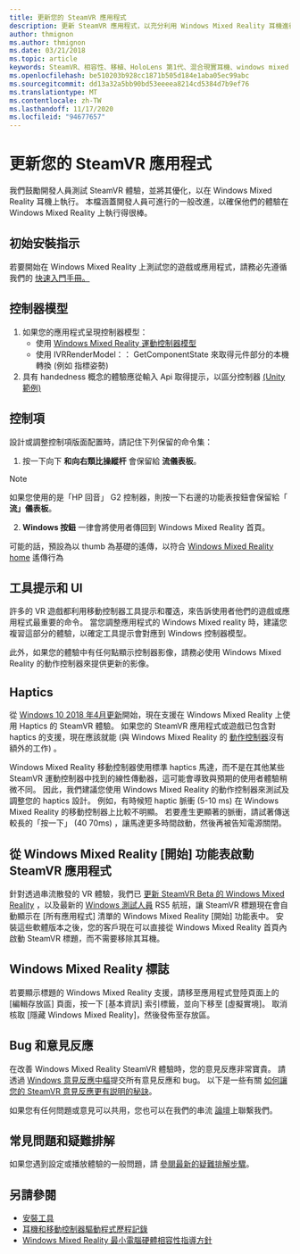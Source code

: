 ```yaml
---
title: 更新您的 SteamVR 應用程式
description: 更新 SteamVR 應用程式，以充分利用 Windows Mixed Reality 耳機進行相容性的最佳做法。
author: thmignon
ms.author: thmignon
ms.date: 03/21/2018
ms.topic: article
keywords: SteamVR、相容性、移植、HoloLens 第1代、混合現實耳機、windows mixed reality 耳機、遷移、Windows 10、串流、移動控制器、haptics
ms.openlocfilehash: be510203b928cc1871b505d184e1aba05ec99abc
ms.sourcegitcommit: dd13a32a5bb90bd53eeeea8214cd5384d7b9ef76
ms.translationtype: MT
ms.contentlocale: zh-TW
ms.lasthandoff: 11/17/2020
ms.locfileid: "94677657"
---
```

# <a name="updating-your-steamvr-application"></a>更新您的 SteamVR 應用程式
我們鼓勵開發人員測試 SteamVR 體驗，並將其優化，以在 Windows Mixed Reality 耳機上執行。 本檔涵蓋開發人員可進行的一般改進，以確保他們的體驗在 Windows Mixed Reality 上執行得很棒。

## <a name="initial-setup-instructions"></a>初始安裝指示

若要開始在 Windows Mixed Reality 上測試您的遊戲或應用程式，請務必先遵循我們的 [快速入門手冊。](https://aka.ms/WindowsMixedRealitySteamVR)

## <a name="controller-models"></a>控制器模型
1. 如果您的應用程式呈現控制器模型：
    * 使用 [Windows Mixed Reality 運動控制器模型](../../design/motion-controllers.md#rendering-the-motion-controller-model)
    * 使用 IVRRenderModel：： GetComponentState 來取得元件部分的本機轉換 (例如 指標姿勢) 
2. 具有 handedness 概念的體驗應從輸入 Api 取得提示，以區分控制器 [ (Unity 範例) ](../unity/gestures-and-motion-controllers-in-unity.md#unity-buttonaxis-mapping-table)

## <a name="controls"></a>控制項

設計或調整控制項版面配置時，請記住下列保留的命令集：
1. 按一下向下 **和向右類比操縱杆** 會保留給 **流儀表板**。

> [!NOTE]
> 如果您使用的是「HP 回音」 G2 控制器，則按一下右邊的功能表按鈕會保留給「 **流」儀表板**。

2. **Windows 按鈕** 一律會將使用者傳回到 Windows Mixed Reality 首頁。

可能的話，預設為以 thumb 為基礎的遙傳，以符合 [Windows Mixed Reality home](../../discover/navigating-the-windows-mixed-reality-home.md#getting-around-your-home) 遙傳行為

## <a name="tooltips-and-ui"></a>工具提示和 UI

許多的 VR 遊戲都利用移動控制器工具提示和覆迭，來告訴使用者他們的遊戲或應用程式最重要的命令。 當您調整應用程式的 Windows Mixed reality 時，建議您複習這部分的體驗，以確定工具提示會對應到 Windows 控制器模型。

此外，如果您的體驗中有任何點顯示控制器影像，請務必使用 Windows Mixed Reality 的動作控制器來提供更新的影像。

## <a name="haptics"></a>Haptics

從 [Windows 10 2018 年4月更新](https://docs.microsoft.com/windows/mixed-reality/enthusiast-guide/release-notes-april-2018)開始，現在支援在 Windows Mixed Reality 上使用 Haptics 的 SteamVR 體驗。 如果您的 SteamVR 應用程式或遊戲已包含對 haptics 的支援，現在應該就能 (與 Windows Mixed Reality 的 [動作控制器](../../design/motion-controllers.md)沒有額外的工作) 。

Windows Mixed Reality 移動控制器使用標準 haptics 馬達，而不是在其他某些 SteamVR 運動控制器中找到的線性傳動器，這可能會導致與預期的使用者體驗稍微不同。 因此，我們建議您使用 Windows Mixed Reality 的動作控制器來測試及調整您的 haptics 設計。 例如，有時候短 haptic 脈衝 (5-10 ms) 在 Windows Mixed Reality 的移動控制器上比較不明顯。 若要產生更顯著的脈衝，請試著傳送較長的「按一下」 (40 70ms) ，讓馬達更多時間啟動，然後再被告知電源關閉。

## <a name="launching-steamvr-apps-from-windows-mixed-reality-start-menu"></a>從 Windows Mixed Reality [開始] 功能表啟動 SteamVR 應用程式

針對透過串流散發的 VR 體驗，我們已 [更新 SteamVR Beta 的 Windows Mixed Reality](https://steamcommunity.com/games/719950/announcements/detail/1687045485866139800) ，以及最新的 [Windows 測試人員](https://insider.windows.com) RS5 航班，讓 SteamVR 標題現在會自動顯示在 [所有應用程式] 清單的 Windows Mixed Reality [開始] 功能表中。 安裝這些軟體版本之後，您的客戶現在可以直接從 Windows Mixed Reality 首頁內啟動 SteamVR 標題，而不需要移除其耳機。

## <a name="windows-mixed-reality-logo"></a>Windows Mixed Reality 標誌

若要顯示標題的 Windows Mixed Reality 支援，請移至應用程式登陸頁面上的 [編輯存放區] 頁面，按一下 [基本資訊] 索引標籤，並向下移至 [虛擬實境]。 取消核取 [隱藏 Windows Mixed Reality]，然後發佈至存放區。

## <a name="bugs-and-feedback"></a>Bug 和意見反應

在改善 Windows Mixed Reality SteamVR 體驗時，您的意見反應非常寶貴。 請透過 [Windows 意見反應中樞](https://docs.microsoft.com/windows/mixed-reality/enthusiast-guide/filing-feedback)提交所有意見反應和 bug。 以下是一些有關 [如何讓您的 SteamVR 意見反應更有説明的秘訣](https://docs.microsoft.com/windows/mixed-reality/enthusiast-guide/using-steamvr-with-windows-mixed-reality#sharing-feedback-on-steamvr)。

如果您有任何問題或意見可以共用，您也可以在我們的串流 [論壇](https://steamcommunity.com/app/719950/discussions/)上聯繫我們。

## <a name="faqs-and-troubleshooting"></a>常見問題和疑難排解

如果您遇到設定或播放體驗的一般問題，請 [參閱最新的疑難排解步驟](https://docs.microsoft.com/windows/mixed-reality/enthusiast-guide/troubleshooting-windows-mixed-reality#steamvr)。

## <a name="see-also"></a>另請參閱
* [安裝工具](../install-the-tools.md)
* [耳機和移動控制器驅動程式歷程記錄](https://docs.microsoft.com/windows/mixed-reality/enthusiast-guide/mixed-reality-software)
* [Windows Mixed Reality 最小電腦硬體相容性指導方針](https://docs.microsoft.com/windows/mixed-reality/enthusiast-guide/windows-mixed-reality-minimum-pc-hardware-compatibility-guidelines)
